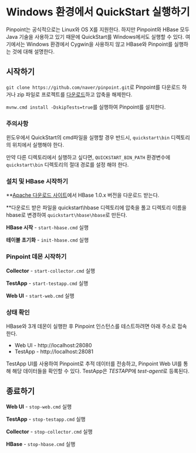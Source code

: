 # Windows 환경에서 QuickStart 실행하기
Pinpoint는 공식적으로는 Linux와 OS X를 지원한다. 하지만 Pinpoint와 HBase 모두 Java 기술을 사용하고 있기 때문에 QuickStart를 Windows에서도 실행할 수 있다. 여기에서는 Windows 환경에서 Cygwin을 사용하지 않고 HBase와 Pinpoint를 실행하는 것에 대해 설명한다.

## 시작하기

`git clone https://github.com/naver/pinpoint.git`로 Pinpoint를 다운로드 하거나 zip 파일로 프로젝트를 [다운로드](https://github.com/naver/pinpoint/archive/master.zip)하고 압축을 해제한다.

`mvnw.cmd install -DskipTests=true`를 실행하여 Pinpoint를 설치한다.

### 주의사항
윈도우에서 QuickStart의 cmd파일을 실행할 경우 반드시, `quickstart\bin` 디렉토리의 위치에서 실행해야 한다.

만약 다른 디렉토리에서 실행하고 싶다면, `QUICKSTART_BIN_PATH` 환경변수에 `quickstart\bin` 디렉토리의 절대 경로를 설정 해야 한다.

### 설치 및 HBase 시작하기
**[Apache 다운로드 사이트](http://apache.mirror.cdnetworks.com/hbase/)에서 HBase 1.0.x 버전을 다운로드 받는다.

**다운로드 받은 파일을 quickstart\hbase 디렉토리에 압축을 풀고 디렉토리 이름을 hbase로 변경하여 `quickstart\hbase\hbase`로 만든다.

**HBase 시작** - `start-hbase.cmd` 실행

**테이블 초기화** - `init-hbase.cmd` 실행

### Pinpoint 데몬 시작하기

**Collector** - `start-collector.cmd` 실행

**TestApp** - `start-testapp.cmd` 실행

**Web UI** - `start-web.cmd` 실행

### 상태 확인
HBase와 3개 데몬이 실행한 후 Pinpoint 인스턴스를 테스트하려면 아래 주소로 접속한다.

* Web UI - http://localhost:28080
* TestApp - http://localhost:28081

TestApp UI를 사용하여 Pinpoint로 추적 데이터를 전송하고, Pinpoint Web UI를 통해 해당 데이터들을 확인할 수 있다. TestApp은 *TESTAPP*에 *test-agent*로 등록된다.

## 종료하기

**Web UI** - `stop-web.cmd` 실행

**TestApp** - `stop-testapp.cmd` 실행

**Collector** - `stop-collector.cmd` 실행

**HBase** - `stop-hbase.cmd` 실행
